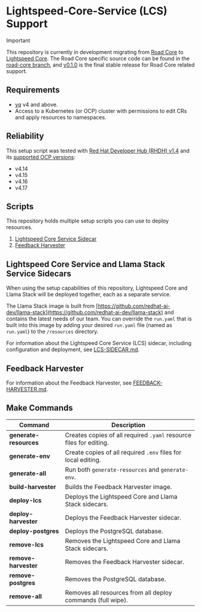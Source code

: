 # Lightspeed-Core-Service (LCS) Support

> [!IMPORTANT]
> This repository is currently in development migrating from [Road Core](https://github.com/road-core/service) to [Lightspeed Core](https://github.com/lightspeed-core/lightspeed-stack). The Road Core specific source code can be found in the [road-core branch](https://github.com/redhat-ai-dev/rcs-support/tree/road-core), and [v0.1.0](https://github.com/redhat-ai-dev/rcs-support/releases/tag/v0.1.0) is the final stable release for Road Core related support.

## Requirements

- [yq](https://github.com/mikefarah/yq/) v4 and above.
- Access to a Kubernetes (or OCP) cluster with permissions to edit CRs and apply resources to namespaces.

## Reliability

This setup script was tested with [Red Hat Developer Hub (RHDH) v1.4](https://docs.redhat.com/en/documentation/red_hat_developer_hub/1.4/) and its [supported OCP versions](https://access.redhat.com/support/policy/updates/developerhub):

- v4.14
- v4.15
- v4.16
- v4.17

## Scripts

This repository holds multiple setup scripts you can use to deploy resources.

1. [Lightspeed Core Service Sidecar](#lightspeed-core-service-and-llama-stack-service-sidecars)
2. [Feedback Harvester](#feedback-harvester)

## Lightspeed Core Service and Llama Stack Service Sidecars

When using the setup capabilities of this repository, Lightspeed Core and Llama Stack will be deployed together, each as a separate service. 

The Llama Stack image is built from [https://github.com/redhat-ai-dev/llama-stack](https://github.com/redhat-ai-dev/llama-stack) and contains the latest needs of our team. You can override the `run.yaml` that is built into this image by adding your desired `run.yaml` file (named as `run.yaml`) to the `/resources` directory.

For information about the Lightspeed Core Service (LCS) sidecar, including configuration and deployment, see [LCS-SIDECAR.md](./docs/lcs-sidecar/LCS-SIDECAR.md).

## Feedback Harvester

For information about the Feedback Harvester, see [FEEDBACK-HARVESTER.md](./docs/feedback-harvester/FEEDBACK-HARVESTER.md).

## Make Commands

| Command | Description |
|--------- | ---------- |
| **generate-resources** | Creates copies of all required `.yaml` resource files for editing. |
| **generate-env** | Create copies of all required `.env` files for local editing. |
| **generate-all** | Run both `generate-resources` and `generate-env`. |
| **build-harvester** | Builds the Feedback Harvester image. |
| **deploy-lcs** | Deploys the Lightspeed Core and Llama Stack sidecars. |
| **deploy-harvester**| Deploys the Feedback Harvester sidecar. |
| **deploy-postgres** | Deploys the PostgreSQL database. |
| **remove-lcs** | Removes the Lightspeed Core and Llama Stack sidecars. |
| **remove-harvester** | Removes the Feedback Harvester sidecar. |
| **remove-postgres** | Removes the PostgreSQL database. |
| **remove-all** | Removes all resources from all deploy commands (full wipe). |
